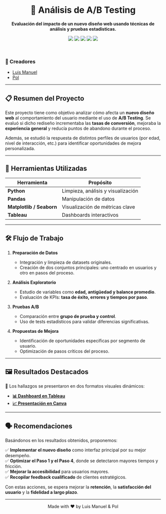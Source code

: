 <!-- FONDO Y TÍTULO -->
<div align="center">
  <h1>🧪 Análisis de A/B Testing</h1>
  <p>
    <strong>Evaluación del impacto de un nuevo diseño web usando técnicas de análisis y pruebas estadísticas.</strong>
  </p>

  <!-- BADGES -->
  <p>
    <img src="https://img.shields.io/badge/Python-3.x-blue?logo=python&style=for-the-badge " />
    <img src="https://img.shields.io/badge/Pandas-yellow?logo=pandas&style=for-the-badge " />
    <img src="https://img.shields.io/badge/Matplotlib-orange?logo=matplotlib&style=for-the-badge " />
    <img src="https://img.shields.io/badge/Seaborn-lightseagreen?logo=&style=for-the-badge " />
    <img src="https://img.shields.io/badge/Tableau-00acc1?logo=tableau&style=for-the-badge " />
  </p>
</div>

<br />

<!-- AUTORES -->
### 👥 Creadores  
- [Luis Manuel]()
- [Pol]()

---

<!-- RESUMEN -->
## 📋 Resumen del Proyecto

Este proyecto tiene como objetivo analizar cómo afecta un **nuevo diseño web** al comportamiento del usuario mediante el uso de **A/B Testing**. Se evaluó si dicho rediseño incrementaba las **tasas de conversión**, mejoraba la **experiencia general** y reducía puntos de abandono durante el proceso.

Además, se estudió la respuesta de distintos perfiles de usuarios (por edad, nivel de interacción, etc.) para identificar oportunidades de mejora personalizada.

---

## 🔧 Herramientas Utilizadas

| Herramienta     | Propósito                              |
|------------------|----------------------------------------|
| **Python**       | Limpieza, análisis y visualización     |
| **Pandas**       | Manipulación de datos                  |
| **Matplotlib / Seaborn** | Visualización de métricas clave   |
| **Tableau**      | Dashboards interactivos                |

---

## 🛠️ Flujo de Trabajo

1. **Preparación de Datos**
   - Integración y limpieza de datasets originales.
   - Creación de dos conjuntos principales: uno centrado en usuarios y otro en pasos del proceso.

2. **Análisis Exploratorio**
   - Estudio de variables como **edad, antigüedad y balance promedio**.
   - Evaluación de KPIs: **tasa de éxito, errores y tiempos por paso**.

3. **Pruebas A/B**
   - Comparación entre **grupo de prueba y control**.
   - Uso de tests estadísticos para validar diferencias significativas.

4. **Propuestas de Mejora**
   - Identificación de oportunidades específicas por segmento de usuario.
   - Optimización de pasos críticos del proceso.

---

## 🖼️ Resultados Destacados

📌 Los hallazgos se presentaron en dos formatos visuales dinámicos:

- **[📊 Dashboard en Tableau]()**
- **[📈 Presentación en Canva](https://www.canva.com/design/DAGo2PO_9Ds/uQz0oqOd6NjWNXuHd6wBQg/edit)**


---

## 🗣️ Recomendaciones

Basándonos en los resultados obtenidos, proponemos:

✅ **Implementar el nuevo diseño** como interfaz principal por su mejor desempeño.  
✅ **Optimizar el Paso 1 y el Paso 4**, donde se detectaron mayores tiempos y fricción.  
✅ **Mejorar la accesibilidad** para usuarios mayores.  
✅ **Recopilar feedback cualificado** de clientes estratégicos.

Con estas acciones, se espera mejorar la **retención**, la **satisfacción del usuario** y la **fidelidad a largo plazo**.

---

<!-- FOOTER -->
<div align="center">
  <p>Made with ❤️ by Luis Manuel & Pol</p>
</div>
